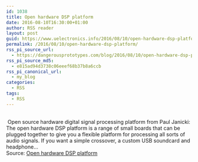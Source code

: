 ```yaml
---
id: 1038
title: Open hardware DSP platform
date: 2016-08-10T16:30:00+01:00
author: RSS reader
layout: post
guid: https://www.uelectronics.info/2016/08/10/open-hardware-dsp-platform/
permalink: /2016/08/10/open-hardware-dsp-platform/
rss_pi_source_url:
  - https://dangerousprototypes.com/blog/2016/08/10/open-hardware-dsp-platform/
rss_pi_source_md5:
  - e815ad94d3738c06eeef68b37b8a6ccb
rss_pi_canonical_url:
  - my_blog
categories:
  - RSS
tags:
  - RSS
---
```

&#013;  
 Open source hardware digital signal processing platform from Paul Janicki: The open hardware DSP platform is a range of small boards that can be plugged together to give you a flexible platform for processing all sorts of audio signals. If you want a simple crossover, a custom USB soundcard and headphone…&#013;  
Source: <a href="https://dangerousprototypes.com/blog/2016/08/10/open-hardware-dsp-platform/" target="_blank">Open hardware DSP platform</a>